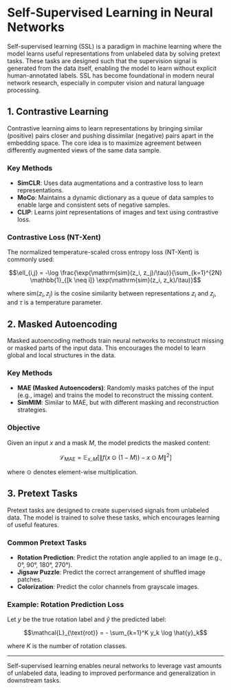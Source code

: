 # Self-Supervised Learning in Neural Networks

Self-supervised learning (SSL) is a paradigm in machine learning where the model learns useful representations from unlabeled data by solving pretext tasks. These tasks are designed such that the supervision signal is generated from the data itself, enabling the model to learn without explicit human-annotated labels. SSL has become foundational in modern neural network research, especially in computer vision and natural language processing.

## 1. Contrastive Learning

Contrastive learning aims to learn representations by bringing similar (positive) pairs closer and pushing dissimilar (negative) pairs apart in the embedding space. The core idea is to maximize agreement between differently augmented views of the same data sample.

### Key Methods
- **SimCLR**: Uses data augmentations and a contrastive loss to learn representations.
- **MoCo**: Maintains a dynamic dictionary as a queue of data samples to enable large and consistent sets of negative samples.
- **CLIP**: Learns joint representations of images and text using contrastive loss.

### Contrastive Loss (NT-Xent)
The normalized temperature-scaled cross entropy loss (NT-Xent) is commonly used:

```math
\ell_{i,j} = -\log \frac{\exp(\mathrm{sim}(z_i, z_j)/\tau)}{\sum_{k=1}^{2N} \mathbb{1}_{[k \neq i]} \exp(\mathrm{sim}(z_i, z_k)/\tau)}
```
where $`\mathrm{sim}(z_i, z_j)`$ is the cosine similarity between representations $`z_i`$ and $`z_j`$, and $`\tau`$ is a temperature parameter.

## 2. Masked Autoencoding

Masked autoencoding methods train neural networks to reconstruct missing or masked parts of the input data. This encourages the model to learn global and local structures in the data.

### Key Methods
- **MAE (Masked Autoencoders)**: Randomly masks patches of the input (e.g., image) and trains the model to reconstruct the missing content.
- **SimMIM**: Similar to MAE, but with different masking and reconstruction strategies.

### Objective
Given an input $`x`$ and a mask $`M`$, the model predicts the masked content:

```math
\mathcal{L}_{\text{MAE}} = \mathbb{E}_{x, M} \left[ \| f(x \odot (1 - M)) - x \odot M \|^2 \right]
```
where $`\odot`$ denotes element-wise multiplication.

## 3. Pretext Tasks

Pretext tasks are designed to create supervised signals from unlabeled data. The model is trained to solve these tasks, which encourages learning of useful features.

### Common Pretext Tasks
- **Rotation Prediction**: Predict the rotation angle applied to an image (e.g., 0°, 90°, 180°, 270°).
- **Jigsaw Puzzle**: Predict the correct arrangement of shuffled image patches.
- **Colorization**: Predict the color channels from grayscale images.

### Example: Rotation Prediction Loss
Let $`y`$ be the true rotation label and $`\hat{y}`$ the predicted label:

```math
\mathcal{L}_{\text{rot}} = - \sum_{k=1}^K y_k \log \hat{y}_k
```
where $`K`$ is the number of rotation classes.

---

Self-supervised learning enables neural networks to leverage vast amounts of unlabeled data, leading to improved performance and generalization in downstream tasks. 